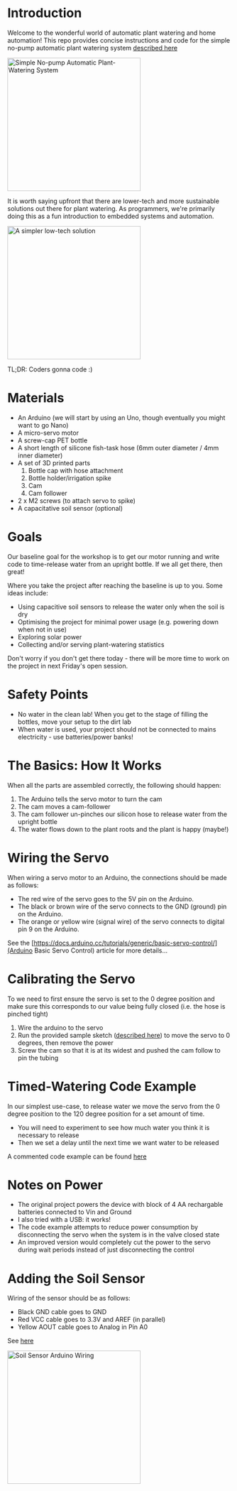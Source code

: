 # Introduction

Welcome to the wonderful world of automatic plant watering and home automation! This repo provides concise instructions and code for the simple no-pump automatic plant watering system [described here](https://www.printables.com/model/43718-automatic-plant-watering-system-ultra-cheap)

<img src="https://media.printables.com/media/prints/43718/images/434527_67eb3612-adee-4225-bf60-efe7ccbdb286/thumbs/inside/1280x960/jpg/large_display_img_20201017_125324_43718.webp" alt="Simple No-pump Automatic Plant-Watering System" width="300"/>

It is worth saying upfront that there are lower-tech and more sustainable solutions out there for plant watering. As programmers, we're primarily doing this as a fun introduction to embedded systems and automation.

<img src="https://i.redd.it/d1gjdqbtxdb51.jpg" alt="A simpler low-tech solution" width="300"/>

TL;DR: Coders gonna code :)

# Materials

- An Arduino (we will start by using an Uno, though eventually you might want to go Nano)
- A micro-servo motor
- A screw-cap PET bottle
- A short length of silicone fish-task hose (6mm outer diameter / 4mm inner diameter)
- A set of 3D printed parts
	1. Bottle cap with hose attachment
	2. Bottle holder/irrigation spike
	3. Cam
	4. Cam follower
- 2 x M2 screws (to attach servo to spike)
- A capacitative soil sensor (optional)

# Goals

Our baseline goal for the workshop is to get our motor running and write code to time-release water from an upright bottle. If we all get there, then great!

Where you take the project after reaching the baseline is up to you. Some ideas include:
- Using capacitive soil sensors to release the water only when the soil is dry
- Optimising the project for minimal power usage (e.g. powering down when not in use)
- Exploring solar power
- Collecting and/or serving plant-watering statistics

Don't worry if you don't get there today - there will be more time to work on the project in next Friday's open session.

# Safety Points

- No water in the clean lab! When you get to the stage of filling the bottles, move your setup to the dirt lab
- When water is used, your project should not be connected to mains electricity - use batteries/power banks!

# The Basics: How It Works

When all the parts are assembled correctly, the following should happen:

1. The Arduino tells the servo motor to turn the cam
2. The cam moves a cam-follower
3. The cam follower un-pinches our silicon hose to release water from the upright bottle
5. The water flows down to the plant roots and the plant is happy (maybe!)

# Wiring the Servo

When wiring a servo motor to an Arduino, the connections should be made as follows:
- The red wire of the servo goes to the 5V pin on the Arduino.
- The black or brown wire of the servo connects to the GND (ground) pin on the Arduino.
- The orange or yellow wire (signal wire) of the servo connects to digital pin 9 on the Arduino.

See the [https://docs.arduino.cc/tutorials/generic/basic-servo-control/](Arduino Basic Servo Control) article for more details...

# Calibrating the Servo

To
we need to first ensure the servo is set to the 0 degree position and make sure this corresponds to our value being fully closed (i.e. the hose is pinched tight)

1. Wire the arduino to the servo
2. Run the provided sample sketch ([described here](./code/servo_reset/servo_reset.ino)) to move the servo to 0 degrees, then remove the power
3. Screw the cam so that it is at its widest and pushed the cam follow to pin the tubing

# Timed-Watering Code Example

In our simplest use-case, to release water we move the servo from the 0 degree position to the 120 degree position for a set amount of time.

- You will need to experiment to see how much water you think it is necessary to release
- Then we set a delay until the next time we want water to be released

A commented code example can be found [here](./code/watering/watering.ino)

# Notes on Power

- The original project powers the device with block of 4 AA rechargable batteries connected to Vin and Ground
- I also tried with a USB: it works!
- The code example attempts to reduce power consumption by disconnecting the servo when the system is in the valve closed state
- An improved version would completely cut the power to the servo during wait periods instead of just disconnecting the control 

# Adding the Soil Sensor

Wiring of the sensor should be as follows:
- Black GND cable goes to GND
- Red VCC cable goes to 3.3V and AREF (in parallel)
- Yellow AOUT cable goes to Analog in Pin A0

See [here](https://makersportal.com/blog/2020/5/26/capacitive-soil-moisture-calibration-with-arduino)

<img src="https://images.squarespace-cdn.com/content/v1/59b037304c0dbfb092fbe894/1590622711213-VD9LBEVQMX3CFYBCR0GG/cap_soil_sensor_arduino_wiring.png?format=2500w" alt="Soil Sensor Arduino Wiring" width="300"/>
